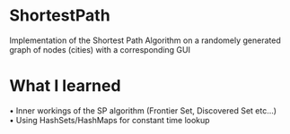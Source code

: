 # ShortestPath
Implementation of the Shortest Path Algorithm on a randomely generated graph of nodes (cities) with a corresponding GUI 

# What I learned 
• Inner workings of the SP algorithm (Frontier Set, Discovered Set etc...)  
• Using HashSets/HashMaps for constant time lookup  

